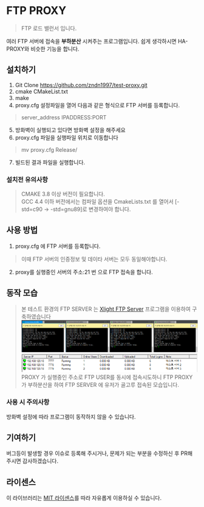 # FTP PROXY

> FTP 로드 밸런서 입니다.

여러 FTP 서버에 접속을 **부하분산** 시켜주는 프로그램입니다.
쉽게 생각하시면 HA-PROXY와 비슷한 기능을 합니다.

## 설치하기
1. Git Clone https://github.com/zndn1997/test-proxy.git
2. cmake CMakeList.txt
3. make
4. proxy.cfg 설정파일을 열어 다음과 같은 형식으로 FTP 서버를 등록합니다.
> server_address IPADDRESS:PORT
5. 방화벽이 실행되고 있다면 방화벽 설정을 해주세요
6. proxy.cfg 파일을 실행파일 위치로 이동합니다  
> mv proxy.cfg Release/
7. 빌드된 결과 파일을 실행합니다.

### 설치전 유의사항
> CMAKE 3.8 이상 버전이 필요합니다.  
> GCC 4.4 이하 버전에서는 컴파일 옵션을 CmakeLists.txt 를 열어서 [-std=c90 -> -std=gnu89]로 변경하여야 합니다.

## 사용 방법
1. proxy.cfg 에 FTP 서버를 등록합니다.
> 이때 FTP 서버의 인증정보 및 데이타 서버는 모두 동일해야합니다.
2. proxy를 실행중인 서버의 주소:21 번 으로 FTP 접속을 합니다.

## 동작 모습
> 본 테스트 환경의 FTP SERVER 는 [Xlight FTP Server](https://www.xlightftpd.com) 프로그램을 이용하여 구축하였습니다
![PROXY 가 실행중인 주소로 FTP USER를 동시에 접속시도하는 모습입니다.](./image/proxy1.png)
![부하분산이 적용되어 FTP SERVER 에 유저가 골고루 접속된 모습입니다.](./image/proxy2.png)  
PROXY 가 실행중인 주소로 FTP USER를 동시에 접속시도하니 FTP PROXY 가 부하분산을 하여 FTP SERVER 에 유저가 골고루 접속된 모습입니다.


### 사용 시 주의사항
방화벽 설정에 따라 프로그램이 동작하지 않을 수 있습니다.

## 기여하기
버그등이 발생할 경우 이슈로 등록해 주시거나, 문제가 되는 부분을 수정하신 후 PR해 주시면 감사하겠습니다.

## 라이센스
이 라이브러리는 [MIT 라이센스](https://github.com/zndn1997/test-proxy/blob/master/LICENSE)를 따라 자유롭게 이용하실 수 있습니다.


